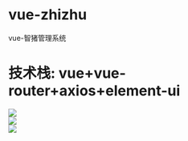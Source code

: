# vue-zhizhu  
vue-智猪管理系统  
# 技术栈: vue+vue-router+axios+element-ui  
![](https://github.com/zrj1031/vue-zhizhu/blob/master/src/assets/README/LOGIN.jpg)  
![](https://github.com/zrj1031/vue-zhizhu/blob/master/src/assets/README/REPAIR.png)  
![](https://github.com/zrj1031/vue-zhizhu/blob/master/src/assets/README/DORMITORY.png)
